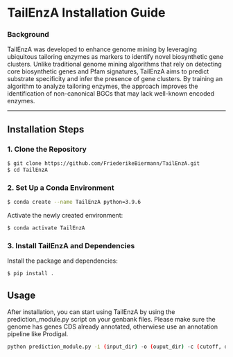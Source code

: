 # TailEnzA Installation Guide

### Background
TailEnzA was developed to enhance genome mining by leveraging ubiquitous tailoring enzymes as markers to identify novel biosynthetic gene clusters. Unlike traditional genome mining algorithms that rely on detecting core biosynthetic genes and Pfam signatures, TailEnzA aims to predict substrate specificity and infer the presence of gene clusters. By training an algorithm to analyze tailoring enzymes, the approach improves the identification of non-canonical BGCs that may lack well-known encoded enzymes.

---


## Installation Steps

### 1. Clone the Repository
```bash
$ git clone https://github.com/FriederikeBiermann/TailEnzA.git
$ cd TailEnzA
```

### 2. Set Up a Conda Environment


```bash
$ conda create --name TailEnzA python=3.9.6
```

Activate the newly created environment:
```bash
$ conda activate TailEnzA
```

### 3. Install TailEnzA and Dependencies
Install the package and dependencies:
```bash
$ pip install .
```


## Usage
After installation, you can start using TailEnzA by using the prediction_module.py script on your genbank files. Please make sure the genome has genes CDS already annotated, otherwiese use an annotation pipeline like Prodigal.
```bash
python prediction_module.py -i (input_dir) -o (ouput_dir) -c (cutoff, default = 0.3)
```




